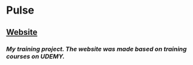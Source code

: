 # Pulse
## [Website](https://savitskicosta.github.io/Training_Udemy_Pulse/)
### *My training project. The website was made based on training courses on UDEMY.*
